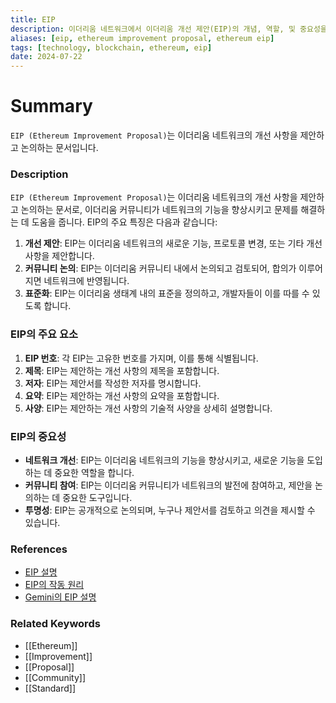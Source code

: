 ```yaml
---
title: EIP
description: 이더리움 네트워크에서 이더리움 개선 제안(EIP)의 개념, 역할, 및 중요성을 다룹니다.
aliases: [eip, ethereum improvement proposal, ethereum eip]
tags: [technology, blockchain, ethereum, eip]
date: 2024-07-22
---
```

# Summary

`EIP (Ethereum Improvement Proposal)`는 이더리움 네트워크의 개선 사항을 제안하고 논의하는 문서입니다.

### Description

`EIP (Ethereum Improvement Proposal)`는 이더리움 네트워크의 개선 사항을 제안하고 논의하는 문서로, 이더리움 커뮤니티가 네트워크의 기능을 향상시키고 문제를 해결하는 데 도움을 줍니다. EIP의 주요 특징은 다음과 같습니다:

1. **개선 제안**: EIP는 이더리움 네트워크의 새로운 기능, 프로토콜 변경, 또는 기타 개선 사항을 제안합니다.
2. **커뮤니티 논의**: EIP는 이더리움 커뮤니티 내에서 논의되고 검토되어, 합의가 이루어지면 네트워크에 반영됩니다.
3. **표준화**: EIP는 이더리움 생태계 내의 표준을 정의하고, 개발자들이 이를 따를 수 있도록 합니다.

### EIP의 주요 요소

1. **EIP 번호**: 각 EIP는 고유한 번호를 가지며, 이를 통해 식별됩니다.
2. **제목**: EIP는 제안하는 개선 사항의 제목을 포함합니다.
3. **저자**: EIP는 제안서를 작성한 저자를 명시합니다.
4. **요약**: EIP는 제안하는 개선 사항의 요약을 포함합니다.
5. **사양**: EIP는 제안하는 개선 사항의 기술적 사양을 상세히 설명합니다.

### EIP의 중요성

- **네트워크 개선**: EIP는 이더리움 네트워크의 기능을 향상시키고, 새로운 기능을 도입하는 데 중요한 역할을 합니다.
- **커뮤니티 참여**: EIP는 이더리움 커뮤니티가 네트워크의 발전에 참여하고, 제안을 논의하는 데 중요한 도구입니다.
- **투명성**: EIP는 공개적으로 논의되며, 누구나 제안서를 검토하고 의견을 제시할 수 있습니다.

### References

- [EIP 설명](https://en.wikipedia.org/wiki/Ethereum_Improvement_Proposal)
- [EIP의 작동 원리](https://ethereum.org/en/glossary/#eip)
- [Gemini의 EIP 설명](https://www.gemini.com/cryptopedia/search?query=eip)

### Related Keywords

- [[Ethereum]]
- [[Improvement]]
- [[Proposal]]
- [[Community]]
- [[Standard]]
